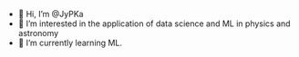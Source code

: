 - 👋 Hi, I’m @JyPKa
- 👀 I’m interested in the application of data science and ML in physics and astronomy
- 🌱 I’m currently learning ML.

<!---
JyPKa/JyPKa is a ✨ special ✨ repository because its `README.md` (this file) appears on your GitHub profile.
You can click the Preview link to take a look at your changes.
--->
